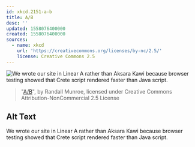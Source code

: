 ```yaml
---
id: xkcd.2151-a-b
title: A/B
desc: ''
updated: 1558076400000
created: 1558076400000
sources:
  - name: xkcd
    url: 'https://creativecommons.org/licenses/by-nc/2.5/'
    license: Creative Commons 2.5
---
```

![We wrote our site in Linear A rather than Aksara Kawi because browser testing showed that Crete script rendered faster than Java script.](https://imgs.xkcd.com/comics/a_b.png)
> "[A/B](https://xkcd.com/2151/)", by Randall Munroe, licensed under Creative Commons Attribution-NonCommercial 2.5 License

## Alt Text
We wrote our site in Linear A rather than Aksara Kawi because browser testing showed that Crete script rendered faster than Java script.
